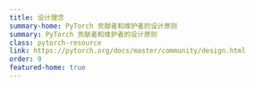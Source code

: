 ```yaml
---
title: 设计理念
summary-home: PyTorch 贡献者和维护者的设计原则
summary: PyTorch 贡献者和维护者的设计原则
class: pytorch-resource
link: https://pytorch.org/docs/master/community/design.html
order: 9
featured-home: true
---
```

